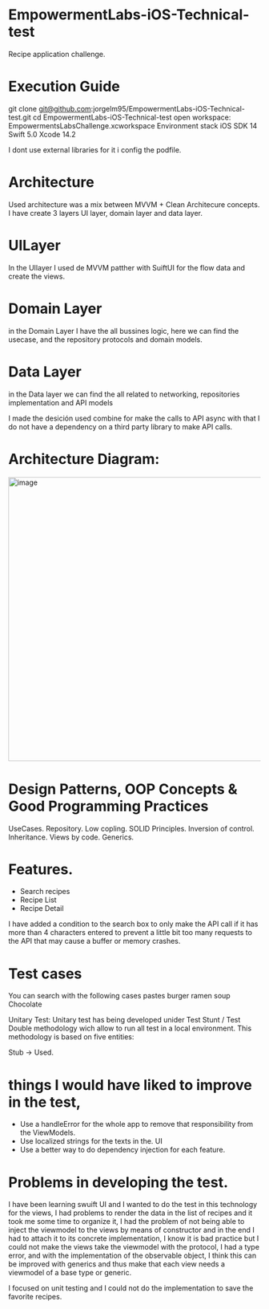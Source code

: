 # EmpowermentLabs-iOS-Technical-test

Recipe application challenge.

# Execution Guide
git clone git@github.com:jorgelm95/EmpowermentLabs-iOS-Technical-test.git
cd EmpowermentLabs-iOS-Technical-test
open workspace: EmpowermentsLabsChallenge.xcworkspace
Environment stack
iOS SDK 14
Swift 5.0
Xcode 14.2

I dont use external libraries for it i config the podfile. 

# Architecture
Used architecture was a mix between MVVM + Clean Architecure concepts. I have create 3 layers UI layer, domain layer and data layer.

# UILayer

In the UIlayer I used de MVVM patther with SuiftUI for the flow data and create the views.

# Domain Layer
in the Domain Layer I have the all bussines logic, here we can find the usecase, and the repository protocols and domain models.

# Data Layer
in the Data layer we can find the all related to networking, repositories implementation and API models

I made the desición used combine for make the calls to API async with that  I do not have a dependency on a third party library to make API calls.

# Architecture Diagram:
<img width="566" alt="image" src="https://user-images.githubusercontent.com/11614252/213077264-1f1c37ef-de0b-4d91-8fb9-1a98cc8d35d9.png">


# Design Patterns, OOP Concepts & Good Programming Practices
UseCases.
Repository.
Low copling.
SOLID Principles.
Inversion of control.
Inheritance.
Views by code.
Generics.


# Features. 

- Search recipes
- Recipe List
- Recipe Detail

I have added a condition to the search box to only make the API call if it has more than 4 characters entered to prevent a little bit too many requests to the API that may cause a buffer or memory crashes. 

# Test cases
You can search with the following cases
pastes
burger
ramen
soup
Chocolate

Unitary Test:
Unitary test has being developed unider Test Stunt / Test Double methodology wich allow to run all test in a local environment. This methodology is based on five entities:

Stub -> Used.


# things I would have liked to improve in the test, 

- Use a handleError for the whole app to remove that responsibility from the ViewModels.
- Use localized strings for the texts in the. UI 
- Use a better way to do dependency injection for each feature.

# Problems in developing the test.

I have been learning swuift UI and I wanted to do the test in this technology for the views, I had problems to render the data in the list of recipes and it took me some time to organize it, I had the problem of not being able to inject the viewmodel to the views by means of constructor and in the end I had to attach it to its concrete implementation, I know it is bad practice but I could not make the views take the viewmodel with the protocol, I had a type error, and with the implementation of the observable object, I think this can be improved with generics and thus make that each view needs a viewmodel of a base type or generic.

I focused on unit testing and I could not do the implementation to save the favorite recipes.

